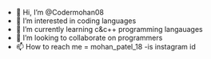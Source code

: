- 👋 Hi, I’m @Codermohan08
- 👀 I’m interested in coding languages 
- 🌱 I’m currently learning c&c++ programming langauages
- 💞️ I’m looking to collaborate on programmers
- 📫 How to reach me = mohan_patel_18 -is instagram id 

<!---
Codermohan08/Codermohan08 is a ✨ special ✨ repository because its `README.md` (this file) appears on your GitHub profile.
You can click the Preview link to take a look at your changes.
--->
